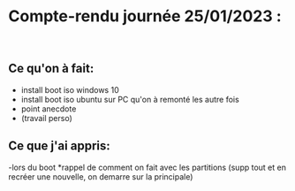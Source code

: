 # __Compte-rendu journée 25/01/2023 :__
<br>

## Ce qu'on à fait:

- install boot iso windows 10 
- install boot iso ubuntu sur PC qu'on à remonté les autre fois
- point anecdote
- (travail perso)

## Ce que j'ai appris:

-lors du boot *rappel de comment on fait avec les partitions (supp tout et en recréer une nouvelle, on demarre sur la principale)


